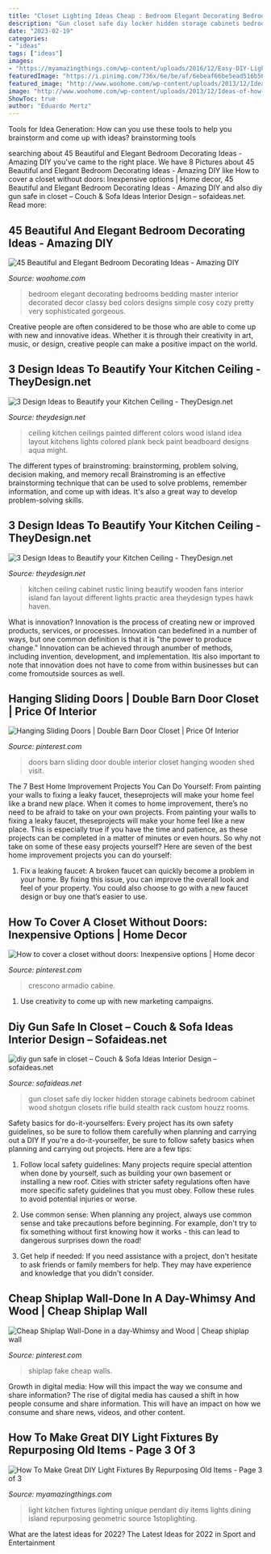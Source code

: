 ```yaml
---
title: "Closet Lighting Ideas Cheap : Bedroom Elegant Decorating Bedrooms Bedding Master Interior Decorated Decor Classy Bed Colors Designs Simple Cosy Cozy Pretty Very Sophisticated Gorgeous"
description: "Gun closet safe diy locker hidden storage cabinets bedroom cabinet wood shotgun closets rifle build stealth rack custom houzz rooms"
date: "2023-02-19"
categories:
- "ideas"
tags: ["ideas"]
images:
- "https://myamazingthings.com/wp-content/uploads/2016/12/Easy-DIY-Light-Fixtures-823x1024.jpg"
featuredImage: "https://i.pinimg.com/736x/6e/be/af/6ebeaf66be5ead516b56179586e592b6.jpg"
featured_image: "http://www.woohome.com/wp-content/uploads/2013/12/Ideas-of-how-to-design-bedroom-12.jpg"
image: "http://www.woohome.com/wp-content/uploads/2013/12/Ideas-of-how-to-design-bedroom-12.jpg"
ShowToc: true
author: "Eduardo Mertz"
---
```



Tools for Idea Generation: How can you use these tools to help you brainstorm and come up with ideas?
brainstorming tools 
	

		
searching about 45 Beautiful and Elegant Bedroom Decorating Ideas - Amazing DIY you've came to the right place. We have 8 Pictures about 45 Beautiful and Elegant Bedroom Decorating Ideas - Amazing DIY like How to cover a closet without doors: Inexpensive options | Home decor, 45 Beautiful and Elegant Bedroom Decorating Ideas - Amazing DIY and also diy gun safe in closet – Couch &amp; Sofa Ideas Interior Design – sofaideas.net. Read more:
		
    
## 45 Beautiful And Elegant Bedroom Decorating Ideas - Amazing DIY

<img loading=lazy src="http://www.woohome.com/wp-content/uploads/2013/12/Ideas-of-how-to-design-bedroom-12.jpg" onerror="this.onerror=null;this.src='https://tse3.mm.bing.net/th?id=OIP.idP1wIdohssC1m_RXXMkhQHaLH&amp;pid=15.1';" alt="45 Beautiful and Elegant Bedroom Decorating Ideas - Amazing DIY">

_Source: woohome.com_

>bedroom elegant decorating bedrooms bedding master interior decorated decor classy bed colors designs simple cosy cozy pretty very sophisticated gorgeous. 

	

Creative people are often considered to be those who are able to come up with new and innovative ideas. Whether it is through their creativity in art, music, or design, creative people can make a positive impact on the world.

    
## 3 Design Ideas To Beautify Your Kitchen Ceiling - TheyDesign.net

<img loading=lazy src="https://theydesign.net/wp-content/uploads/2017/06/25-best-ideas-about-kitchen-ceilings-on-pinterest-kitchen-regarding-kitchen-ceiling-3-design-ideas-to-beautify-your-kitchen-ceiling.jpg" onerror="this.onerror=null;this.src='https://tse2.mm.bing.net/th?id=OIP.2_7Ot2AedHKFU_f6biAV0wHaLR&amp;pid=15.1';" alt="3 Design Ideas to Beautify your Kitchen Ceiling - TheyDesign.net">

_Source: theydesign.net_

>ceiling kitchen ceilings painted different colors wood island idea layout kitchens lights colored plank beck paint beadboard designs aqua might. 

	

The different types of brainstroming: brainstorming, problem solving, decision making, and memory recall
Brainstroming is an effective brainstorming technique that can be used to solve problems, remember information, and come up with ideas. It's also a great way to develop problem-solving skills.

    
## 3 Design Ideas To Beautify Your Kitchen Ceiling - TheyDesign.net

<img loading=lazy src="https://theydesign.net/wp-content/uploads/2017/06/ceiling-fan-ceiling-fans-with-lights-different-types-of-kitchen-throughout-kitchen-ceiling-fans-3-design-ideas-to-beautify-your-kitchen-ceiling-1.jpg" onerror="this.onerror=null;this.src='https://tse2.mm.bing.net/th?id=OIP.htbKEH8IzQBiowLxDkC0lgHaFz&amp;pid=15.1';" alt="3 Design Ideas to Beautify your Kitchen Ceiling - TheyDesign.net">

_Source: theydesign.net_

>kitchen ceiling cabinet rustic lining beautify wooden fans interior island fan layout different lights practic area theydesign types hawk haven. 

	

What is innovation?
Innovation is the process of creating new or improved products, services, or processes. Innovation can bedefined in a number of ways, but one common definition is that it is "the power to produce change." Innovation can be achieved through anumber of methods, including invention, development, and implementation. Itis also important to note that innovation does not have to come from within businesses but can come fromoutside sources as well.

    
## Hanging Sliding Doors | Double Barn Door Closet | Price Of Interior

<img loading=lazy src="https://i.pinimg.com/736x/6e/be/af/6ebeaf66be5ead516b56179586e592b6.jpg" onerror="this.onerror=null;this.src='https://tse4.mm.bing.net/th?id=OIP.4sDnFmTRkN4E4oWBx6m7YwHaLC&amp;pid=15.1';" alt="Hanging Sliding Doors | Double Barn Door Closet | Price Of Interior">

_Source: pinterest.com_

>doors barn sliding door double interior closet hanging wooden shed visit. 

	

The 7 Best Home Improvement Projects You Can Do Yourself: From painting your walls to fixing a leaky faucet, theseprojects will make your home feel like a brand new place.
When it comes to home improvement, there’s no need to be afraid to take on your own projects. From painting your walls to fixing a leaky faucet, theseprojects will make your home feel like a new place. This is especially true if you have the time and patience, as these projects can be completed in a matter of minutes or even hours. So why not take on some of these easy projects yourself? Here are seven of the best home improvement projects you can do yourself: 
1. Fix a leaking faucet: A broken faucet can quickly become a problem in your home. By fixing this issue, you can improve the overall look and feel of your property. You could also choose to go with a new faucet design or buy one that’s easier to use.


    
## How To Cover A Closet Without Doors: Inexpensive Options | Home Decor

<img loading=lazy src="https://i.pinimg.com/736x/d9/41/8f/d9418f67b100902707db84554f3561dc.jpg" onerror="this.onerror=null;this.src='https://tse4.mm.bing.net/th?id=OIP.zXjGTHs6nDXy6uK_8lJ_nQHaKS&amp;pid=15.1';" alt="How to cover a closet without doors: Inexpensive options | Home decor">

_Source: pinterest.com_

>crescono armadio cabine. 

	

1. Use creativity to come up with new marketing campaigns.

    
## Diy Gun Safe In Closet – Couch &amp; Sofa Ideas Interior Design – Sofaideas.net

<img loading=lazy src="http://sofaideas.net/wp-content/uploads/2014/12/diy-gun-safe-in-closet.jpg" onerror="this.onerror=null;this.src='https://tse2.mm.bing.net/th?id=OIP.bpC6oPzaN2UuRXlLWxdSygHaJ4&amp;pid=15.1';" alt="diy gun safe in closet – Couch &amp; Sofa Ideas Interior Design – sofaideas.net">

_Source: sofaideas.net_

>gun closet safe diy locker hidden storage cabinets bedroom cabinet wood shotgun closets rifle build stealth rack custom houzz rooms. 

	

Safety basics for do-it-yourselfers: Every project has its own safety guidelines, so be sure to follow them carefully when planning and carrying out a DIY
If you're a do-it-yourselfer, be sure to follow safety basics when planning and carrying out projects. Here are a few tips:
1. Follow local safety guidelines: Many projects require special attention when done by yourself, such as building your own basement or installing a new roof. Cities with stricter safety regulations often have more specific safety guidelines that you must obey. Follow these rules to avoid potential injuries or worse.

2. Use common sense: When planning any project, always use common sense and take precautions before beginning. For example, don't try to fix something without first knowing how it works - this can lead to dangerous surprises down the road!

3. Get help if needed: If you need assistance with a project, don't hesitate to ask friends or family members for help. They may have experience and knowledge that you didn't consider.

    
## Cheap Shiplap Wall-Done In A Day-Whimsy And Wood | Cheap Shiplap Wall

<img loading=lazy src="https://i.pinimg.com/736x/96/da/8f/96da8fc1e93e1b33f04fbda38b17448c.jpg" onerror="this.onerror=null;this.src='https://tse3.mm.bing.net/th?id=OIP.5Bbx1RxEvA8-BOIg33Ai2QAAAA&amp;pid=15.1';" alt="Cheap Shiplap Wall-Done in a day-Whimsy and Wood | Cheap shiplap wall">

_Source: pinterest.com_

>shiplap fake cheap walls. 

	

Growth in digital media: How will this impact the way we consume and share information?
The rise of digital media has caused a shift in how people consume and share information. This will have an impact on how we consume and share news, videos, and other content.

    
## How To Make Great DIY Light Fixtures By Repurposing Old Items - Page 3 Of 3

<img loading=lazy src="https://myamazingthings.com/wp-content/uploads/2016/12/Easy-DIY-Light-Fixtures-823x1024.jpg" onerror="this.onerror=null;this.src='https://tse2.mm.bing.net/th?id=OIP.h5jYw787DfAGtNh2cXwHAQHaJN&amp;pid=15.1';" alt="How To Make Great DIY Light Fixtures By Repurposing Old Items - Page 3 of 3">

_Source: myamazingthings.com_

>light kitchen fixtures lighting unique pendant diy items lights dining island repurposing geometric source 1stoplighting. 

	

What are the latest ideas for 2022?
The Latest Ideas for 2022 in Sport and Entertainment

